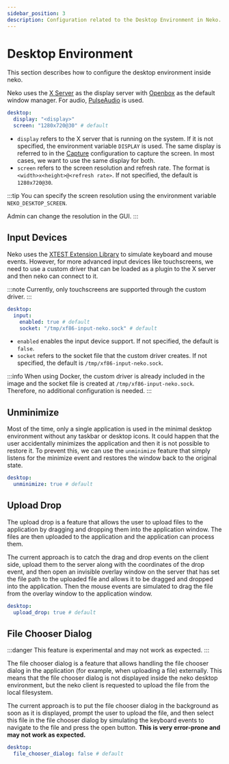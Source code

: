 ```yaml
---
sidebar_position: 3
description: Configuration related to the Desktop Environment in Neko.
---
```


# Desktop Environment

This section describes how to configure the desktop environment inside neko.

Neko uses the [X Server](https://www.x.org/archive/X11R7.6/doc/man/man1/Xserver.1.xhtml) as the display server with [Openbox](http://openbox.org/wiki/Main_Page) as the default window manager. For audio, [PulseAudio](https://www.freedesktop.org/wiki/Software/PulseAudio/) is used.

```yaml title="config.yaml"
desktop:
  display: "<display>"
  screen: "1280x720@30" # default
```

- `display` refers to the X server that is running on the system. If it is not specified, the environment variable `DISPLAY` is used. The same display is referred to in the [Capture](capture#webrtc-video) configuration to capture the screen. In most cases, we want to use the same display for both.
- `screen` refers to the screen resolution and refresh rate. The format is `<width>x<height>@<refresh rate>`. If not specified, the default is `1280x720@30`.

:::tip
You can specify the screen resolution using the environment variable `NEKO_DESKTOP_SCREEN`.

Admin can change the resolution in the GUI.
:::

## Input Devices

Neko uses the [XTEST Extension Library](https://www.x.org/releases/X11R7.7/doc/libXtst/xtestlib.html) to simulate keyboard and mouse events. However, for more advanced input devices like touchscreens, we need to use a custom driver that can be loaded as a plugin to the X server and then neko can connect to it.

:::note
Currently, only touchscreens are supported through the custom driver.
:::

```yaml title="config.yaml"
desktop:
  input:
    enabled: true # default
    socket: "/tmp/xf86-input-neko.sock" # default
```

- `enabled` enables the input device support. If not specified, the default is `false`.
- `socket` refers to the socket file that the custom driver creates. If not specified, the default is `/tmp/xf86-input-neko.sock`.

:::info
When using Docker, the custom driver is already included in the image and the socket file is created at `/tmp/xf86-input-neko.sock`. Therefore, no additional configuration is needed.
:::

## Unminimize

Most of the time, only a single application is used in the minimal desktop environment without any taskbar or desktop icons. It could happen that the user accidentally minimizes the application and then it is not possible to restore it. To prevent this, we can use the `unminimize` feature that simply listens for the minimize event and restores the window back to the original state.

```yaml title="config.yaml"
desktop:
  unminimize: true # default
```

## Upload Drop

The upload drop is a feature that allows the user to upload files to the application by dragging and dropping them into the application window. The files are then uploaded to the application and the application can process them.

The current approach is to catch the drag and drop events on the client side, upload them to the server along with the coordinates of the drop event, and then open an invisible overlay window on the server that has set the file path to the uploaded file and allows it to be dragged and dropped into the application. Then the mouse events are simulated to drag the file from the overlay window to the application window.

```yaml title="config.yaml"
desktop:
  upload_drop: true # default
```

## File Chooser Dialog

:::danger
This feature is experimental and may not work as expected.
:::

The file chooser dialog is a feature that allows handling the file chooser dialog in the application (for example, when uploading a file) externally. This means that the file chooser dialog is not displayed inside the neko desktop environment, but the neko client is requested to upload the file from the local filesystem.

The current approach is to put the file chooser dialog in the background as soon as it is displayed, prompt the user to upload the file, and then select this file in the file chooser dialog by simulating the keyboard events to navigate to the file and press the open button. **This is very error-prone and may not work as expected.**

```yaml title="config.yaml"
desktop:
  file_chooser_dialog: false # default
```
